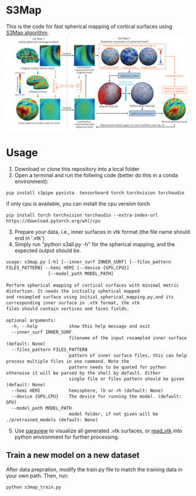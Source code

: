 # S3Map
This is the code for fast spherical mapping of cortical surfaces using [S3Map algorithm](https://link.springer.com/chapter/10.1007/978-3-031-16446-0_16).
![Figure framework](https://github.com/zhaofenqiang/S3Map/blob/main/examples/fig_framework.png)

# Usage
1. Download or clone this repository into a local folder
2. Open a terminal and run the follwing code (better do this in a conda environment):
```
pip install s3pipe pyvista  tensorboard torch torchvision torchaudio
```
if only cpu is available, you can install the cpu version torch
```
pip install torch torchvision torchaudio --extra-index-url https://download.pytorch.org/whl/cpu
```
3. Prepare your data, i.e., inner surfaces in vtk format (the file name should end in '.vtk')
4. Simply run "python s3all.py -h" for the spherical mapping, and the expected output should be.
```
usage: s3map.py [-h] [--inner_surf INNER_SURF] [--files_pattern FILES_PATTERN] --hemi HEMI [--device {GPU,CPU}]
                [--model_path MODEL_PATH]

Perform spherical mapping of cortical surfaces with minimal metric distortion. It needs the initially spherical mapped
and resampled surface using initial_spherical_mapping.py,and its corresponding inner surface in .vtk format, the vtk
files should contain vertices and faces fields.

optional arguments:
  -h, --help            show this help message and exit
  --inner_surf INNER_SURF
                        filename of the input resampled inner surface (default: None)
  --files_pattern FILES_PATTERN
                        pattern of inner surface files, this can help process multiple files in one command. Note the
                        pattern needs to be quoted for python otherwise it will be parsed by the shell by default. Either
                        single file or files pattern should be given (default: None)
  --hemi HEMI           hemisphere, lh or rh (default: None)
  --device {GPU,CPU}    The device for running the model. (default: GPU)
  --model_path MODEL_PATH
                        model folder, if not given will be ./pretrained_models (default: None)
```
5. Use [paraview](https://www.paraview.org/) to visualize all generated .vtk surfaces, or [read_vtk](https://github.com/zhaofenqiang/S3Map/blob/a96c103f66db443ba52cdafee28af798a527fc54/sphericalunet/utils/vtk.py#L26) into python environment for further processing.

## Train a new model on a new dataset
After data prepration, modify the train.py file to match the training data in your own path. Then, run:
```
python s3map_train.py
```


